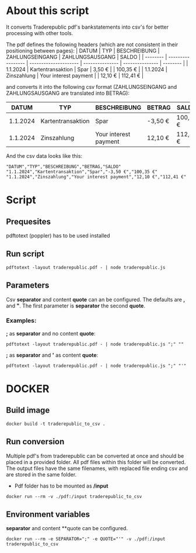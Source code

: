 # About this script
It converts Traderepublic pdf's bankstatements into csv's for better processing with other tools.

The pdf defines the following headers (which are not consistent in their positioning between pages):
| DATUM    | TYP               | BESCHREIBUNG          | ZAHLUNGSEINGANG | ZAHLUNGSAUSGANG |    SALDO |
| -------- | ----------------- | --------------------- | --------------- | --------------- | -------- |
| 1.1.2024 | Kartentransaktion | Spar                  | 3,50 €          |                 | 100,35 € |
| 1.1.2024 | Zinszahlung       | Your interest payment |                 | 12,10 €         | 112,41 € |

and converts it into the following csv format (ZAHLUNGSEINGANG and ZAHLUNGSAUSGANG are translated into BETRAG):

| DATUM    | TYP               | BESCHREIBUNG          | BETRAG  | SALDO    |
| -------- | ----------------- | --------------------- | ------- | -------- |
| 1.1.2024 | Kartentransaktion | Spar                  | -3,50 € | 100,35 € |
| 1.1.2024 | Zinszahlung       | Your interest payment | 12,10 € | 112,41 € |

And the csv data looks like this:
```
"DATUM","TYP","BESCHREIBUNG","BETRAG,"SALDO"
"1.1.2024","Kartentransaktion","Spar","-3,50 €","100,35 €"
"1.1.2024","Zinszahlung","Your interest payment","12,10 €","112,41 €"
```

# Script
## Prequesites
pdftotext (poppler) has to be used installed

## Run script
```
pdftotext -layout traderepublic.pdf - | node traderepublic.js
```

## Parameters
Csv **separator** and content **quote** can an be configured. The defaults are **,** and **"**.
The first parameter is **separator** the second **quote**.

### Examples:
**;** as **separator** and no content **quote**:
```
pdftotext -layout traderepublic.pdf - | node traderepublic.js ";" ""
```
**;** as **separator** and **'** as content **quote**:
```
pdftotext -layout traderepublic.pdf - | node traderepublic.js ";" "'"
```

# DOCKER
## Build image
```
docker build -t traderepublic_to_csv .
```
## Run conversion
Multiple pdf's from traderepublic can be converted at once and should be placed in a provided folder. All pdf files within this folder will be converted. The output files have the same filenames, with replaced file ending csv and are stored in the same folder.

- Pdf folder has to be mounted as **/input**
```
docker run --rm -v ./pdf:/input traderepublic_to_csv
```

## Environment variables
**separator** and content **quote can be configured.
```
docker run --rm -e SEPARATOR=";" -e QUOTE="'" -v ./pdf:/input traderepublic_to_csv
```